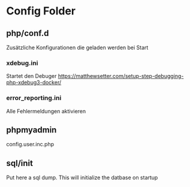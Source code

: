 # Config Folder

## php/conf.d
Zusätzliche Konfigurationen die geladen werden bei Start

### xdebug.ini
Startet den  Debuger 
https://matthewsetter.com/setup-step-debugging-php-xdebug3-docker/

### error_reporting.ini
Alle Fehlermeldungen aktivieren

## phpmyadmin
config.user.inc.php

## sql/init
Put here a sql dump. This will initialize the datbase on startup



